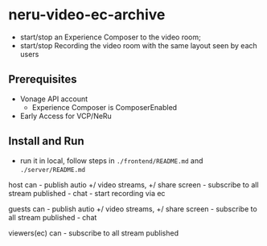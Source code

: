 # neru-video-ec-archive

- start/stop an Experience Composer to the video room;
- start/stop Recording the video room with the same layout seen by each users


## Prerequisites
- Vonage API account 
    - Experience Composer is ComposerEnabled
- Early Access for VCP/NeRu


## Install and Run
- run it in local, follow steps in `./frontend/README.md` and `./server/README.md` 

<!-- ![A sample app with Vonage API](./sample-app-screenshot.png?raw=true "sample app with Vonage API") -->


host can
    - publish autio +/ video streams, +/ share screen
    - subscribe to all stream published
    - chat
    - start recording via ec

guests can
    - publish autio +/ video streams, +/ share screen
    - subscribe to all stream published
    - chat

viewers(ec) can
    - subscribe to all stream published
